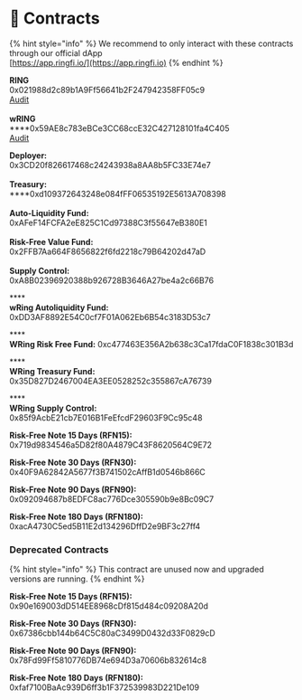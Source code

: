 # 📜 Contracts

{% hint style="info" %}
We recommend to only interact with these contracts through our official dApp\
[https://app.ringfi.io/](https://app.ringfi.io)
{% endhint %}

**RING**\
0x021988d2c89b1A9Ff56641b2F247942358FF05c9 \
[Audit](https://github.com/coinscope-co/audits/blob/main/ring/audit.pdf)\
\
**wRING**\
****0x59AE8c783eBCe3CC68ccE32C427128101fa4C405\
[Audit](https://github.com/coinscope-co/audits/blob/main/wring/audit.pdf)

**Deployer:** \
0x3CD20f826617468c24243938a8AA8b5FC33E74e7 \
\
**Treasury:** \
****0xd109372643248e084fFF06535192E5613A708398 \
\
**Auto-Liquidity Fund:** \
0xAFeF14FCFA2eE825C1Cd97388C3f55647eB380E1 \
\
**Risk-Free Value Fund:** \
0x2FFB7Aa664F8656822f6fd2218c79B64202d47aD \
\
**Supply Control:** \
0xA8B02396920388b926728B3646A27be4a2c66B76

****\
**wRing Autoliquidity Fund:** \
0xDD3AF8892E54C0cf7F01A062Eb6B54c3183D53c7

****\
**WRing Risk Free Fund:**                                                     0xc477463E356A2b638c3Ca17fdaC0F1838c301B3d

****\
**WRing Treasury Fund:**  \
0x35D827D2467004EA3EE0528252c355867cA76739

****\
**WRing Supply Control:** \
0x85f9AcbE21cb7E016B1FeEfcdF29603F9Cc95c48



**Risk-Free Note 15 Days (RFN15):**                       0x719d9834546a5D82f80A4879C43F8620564C9E72



**Risk-Free Note 30 Days (RFN30):**                          0x40F9A62842A5677f3B741502cAffB1d0546b866C



**Risk-Free Note 90 Days (RFN90):**                       0x092094687b8EDFC8ac776Dce305590b9e8Bc09C7



**Risk-Free Note 180 Days (RFN180):**                       0xacA4730C5ed5B11E2d134296DffD2e9BF3c27ff4

### Deprecated Contracts

{% hint style="info" %}
This contract are unused now and upgraded versions are running.
{% endhint %}

**Risk-Free Note 15 Days (RFN15):**                          0x90e169003dD514EE8968cDf815d484c09208A20d

**Risk-Free Note 30 Days (RFN30):**                       0x67386cbb144b64C5C80aC3499D0432d33F0829cD

**Risk-Free Note 90 Days (RFN90):**                        0x78Fd99Ff5810776DB74e694D3a70606b832614c8

**Risk-Free Note 180 Days (RFN180):**                        0xfaf7100BaAc939D6ff3b1F372539983D221De109
